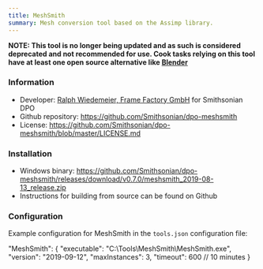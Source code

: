 ```yaml
---
title: MeshSmith
summary: Mesh conversion tool based on the Assimp library.
---
```


__NOTE: This tool is no longer being updated and as such is considered deprecated and not recommended for use. Cook tasks relying on this tool have at least one open source alternative like [Blender](../blender)__

### Information

- Developer: [Ralph Wiedemeier, Frame Factory GmbH](https://github.com/framefactory) for Smithsonian DPO
- Github repository: https://github.com/Smithsonian/dpo-meshsmith
- License: https://github.com/Smithsonian/dpo-meshsmith/blob/master/LICENSE.md

### Installation

- Windows binary: https://github.com/Smithsonian/dpo-meshsmith/releases/download/v0.7.0/meshsmith_2019-08-13_release.zip
- Instructions for building from source can be found on Github

### Configuration

Example configuration for MeshSmith in the `tools.json` configuration file:

"MeshSmith": {
    "executable": "C:\\Tools\\MeshSmith\\MeshSmith.exe",
    "version": "2019-09-12",
    "maxInstances": 3,
    "timeout": 600 // 10 minutes
}